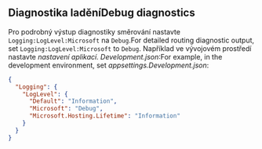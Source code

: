 ## <a name="debug-diagnostics"></a><span data-ttu-id="f2cb1-101">Diagnostika ladění</span><span class="sxs-lookup"><span data-stu-id="f2cb1-101">Debug diagnostics</span></span>

<span data-ttu-id="f2cb1-102">Pro podrobný výstup diagnostiky směrování nastavte `Logging:LogLevel:Microsoft` na `Debug`.</span><span class="sxs-lookup"><span data-stu-id="f2cb1-102">For detailed routing diagnostic output, set `Logging:LogLevel:Microsoft` to `Debug`.</span></span> <span data-ttu-id="f2cb1-103">Například ve vývojovém prostředí nastavte *nastavení aplikací. Development.json*:</span><span class="sxs-lookup"><span data-stu-id="f2cb1-103">For example, in the development environment, set *appsettings.Development.json*:</span></span>

```JSON
{
  "Logging": {
    "LogLevel": {
      "Default": "Information",
      "Microsoft": "Debug",
      "Microsoft.Hosting.Lifetime": "Information"
    }
  }
}